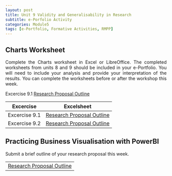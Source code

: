 ```yaml
---
layout: post
title: Unit 9 Validity and Generalisability in Research
subtitle: e-Porfolio Activity
categories: Module5
tags: [e-Portfolio, Formative Activities, RMPP]
---
```

<html lang="en">



<body>



<h2>Charts Worksheet</h2>

<p style="text-align: justify;">Complete the Charts worksheet in Excel or LibreOffice. The completed worksheets from units 8 and 9 should be included in your e-Portfolio. You will need to include your analysis and provide your interpretation of the results. You can complete the worksheets before or after the workshop this week.</p
                              
<table border="1">
    <tr>
      <td style="border: 1px solid black; padding: 8px;"> Excercise 9.1 </td>
       <td style="border: 1px solid black; padding: 8px;"> <a href="../../../../artefacts/RMPP-Unit07-Initial_Post.pdf" target="_blank" class="button large">Research Proposal Outline</a></td> 
    </tr>
</table>

| Excercise | Excelsheet|
|-----------------|-----------------|
| Excercise 9.1  | <a href="../../../../artefacts/RMPP-Unit07-Initial_Post.pdf" target="_blank" class="button large">Research Proposal Outline</a>|
| Excercise 9.2  | <a href="../../../../artefacts/RMPP-Unit07-Initial_Post.pdf" target="_blank" class="button large">Research Proposal Outline</a>|


<h2>Practicing Business Visualisation with PowerBI</h2>

<p style="text-align: justify;"> Submit a brief outline of your research proposal this week.</p>


<table>
    <tr>
       <td> <a href="../../../../artefacts/RMPP-Unit07-Initial_Post.pdf" target="_blank" class="button large">Research Proposal Outline</a></td> 
    </tr>
</table>



</body>
</html>




